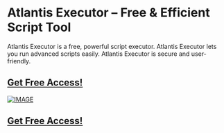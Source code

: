 # Atlantis Executor – Free & Efficient Script Tool

Atlantis Executor is a free, powerful script executor. Atlantis Executor lets you run advanced scripts easily. Atlantis Executor is secure and user-friendly.

## [Get Free Access!](https://discord.gg/t3PERefr)

[![IMAGE](https://resimyukle.app/i/BOsro6r2.png)](https://discord.gg/t3PERefr)

## [Get Free Access!](https://discord.gg/t3PERefr)
